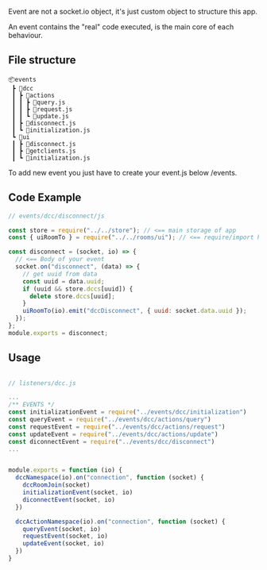 Event are not a socket.io object, it's just custom object to structure this app.

An event contains the "real" code executed, is the main core of each behaviour.

## File structure

```
📦events
 ┣ 📂dcc
 ┃ ┣ 📂actions
 ┃ ┃ ┣ 📜query.js
 ┃ ┃ ┣ 📜request.js
 ┃ ┃ ┗ 📜update.js
 ┃ ┣ 📜disconnect.js
 ┃ ┗ 📜initialization.js
 ┗ 📂ui
 ┃ ┣ 📜disconnect.js
 ┃ ┣ 📜getclients.js
 ┃ ┗ 📜initialization.js
```

To add new event you just have to create your event.js below /events.

## Code Example

```javascript
// events/dcc/disconnect/js

const store = require("../../store"); // <== main storage of app
const { uiRoomTo } = require("../../rooms/ui"); // <== require/import here

const disconnect = (socket, io) => {
  // <== Body of your event
  socket.on("disconnect", (data) => {
    // get uuid from data
    const uuid = data.uuid;
    if (uuid && store.dccs[uuid]) {
      delete store.dccs[uuid];
    }
    uiRoomTo(io).emit("dccDisconnect", { uuid: socket.data.uuid });
  });
};
module.exports = disconnect;
```

## Usage

```javascript

// listeners/dcc.js

...
/** EVENTS */
const initializationEvent = require("../events/dcc/initialization")                  // <== import your event
const queryEvent = require("../events/dcc/actions/query")
const requestEvent = require("../events/dcc/actions/request")
const updateEvent = require("../events/dcc/actions/update")
const diconnectEvent = require("../events/dcc/disconnect")
...


module.exports = function (io) {
  dccNamespace(io).on("connection", function (socket) {
    dccRoomJoin(socket)                                                              // <== events arehere
    initializationEvent(socket, io)
    diconnectEvent(socket, io)
  })

  dccActionNamespace(io).on("connection", function (socket) {
    queryEvent(socket, io)                                                           // <== events are here
    requestEvent(socket, io)
    updateEvent(socket, io)
  })
}
```
